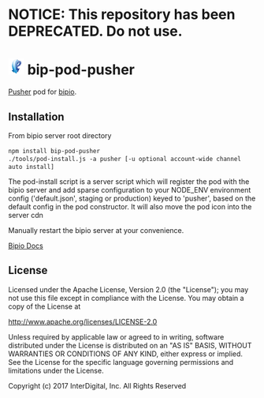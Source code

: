 # **NOTICE:** This repository has been **DEPRECATED**. Do not use.
![Pusher](pusher.png) bip-pod-pusher
=======

<a href="http://pusher.com">Pusher</a> pod for [bipio](https://bip.io).  

## Installation

From bipio server root directory

    npm install bip-pod-pusher
    ./tools/pod-install.js -a pusher [-u optional account-wide channel auto install]

The pod-install script is a server script which will register the pod with the bipio server and add sparse
configuration to your NODE_ENV environment config ('default.json', staging or production)
keyed to 'pusher', based on the default config in the pod constructor.  It will also move the
pod icon into the server cdn

Manually restart the bipio server at your convenience.

[Bipio Docs](https://bip.io/docs/pods/pusher)

## License

Licensed under the Apache License, Version 2.0 (the "License"); you may not use this file except in compliance with the License. You may obtain a copy of the License at

http://www.apache.org/licenses/LICENSE-2.0

Unless required by applicable law or agreed to in writing, software distributed under the License is distributed on an "AS IS" BASIS, WITHOUT WARRANTIES OR CONDITIONS OF ANY KIND, either express or implied. See the License for the specific language governing permissions and limitations under the License.


Copyright (c) 2017 InterDigital, Inc. All Rights Reserved
